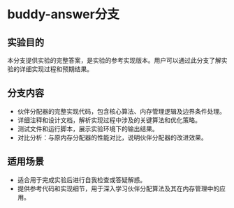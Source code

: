 # buddy-answer分支

## 实验目的

本分支提供实验的完整答案，是实验的参考实现版本。用户可以通过此分支了解实验的详细实现过程和预期结果。

## 分支内容

- 伙伴分配器的完整实现代码，包含核心算法、内存管理逻辑及边界条件处理。
- 详细注释和设计文档，解析实现过程中涉及的关键算法和优化策略。
- 测试文件和运行脚本，展示实验环境下的输出结果。
- 对比分析：与原内存分配器的性能对比，说明伙伴分配器的改进效果。

## 适用场景

- 适合用于完成实验后进行自我检查或答疑解惑。
- 提供参考代码和实现细节，用于深入学习伙伴分配算法及其在内存管理中的应用。